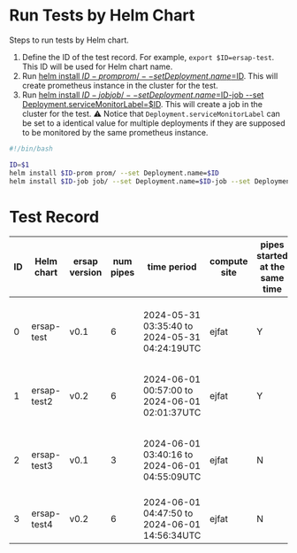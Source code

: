 # Run Tests by Helm Chart
Steps to run tests by Helm chart.
1. Define the ID of the test record. For example, `export $ID=ersap-test`. This ID will be used for Helm chart name.
2. Run [helm install $ID-prom prom/ --set Deployment.name=$ID](main/job/prom). This will create prometheus instance in the cluster for the test.
3. Run [helm install $ID-job job/ --set Deployment.name=$ID-job --set Deployment.serviceMonitorLabel=$ID](main/job/ersap-helm/job). This will create a job in the cluster for the test. ⚠️ Notice that `Deployment.serviceMonitorLabel` can be set to a identical value for multiple deployments if they are supposed to be monitored by the same prometheus instance.

```bash
#!/bin/bash

ID=$1
helm install $ID-prom prom/ --set Deployment.name=$ID
helm install $ID-job job/ --set Deployment.name=$ID-job --set Deployment.serviceMonitorLabel=$ID
```


# Test Record

| ID | Helm chart | ersap version | num pipes | time period                                | compute site | pipes started at the same time | test goal | result                        |
|----|------------|---------------|-----------|-------------------------------------------|--------------|--------------------------------|------------|-------------------------------|
| 0  | ersap-test | v0.1          | 6         | 2024-05-31 03:35:40 to 2024-05-31 04:24:19UTC | ejfat        | Y                              | init  | only one pipe survives after 15 mins |
| 1  | ersap-test2 | v0.2         | 6         | 2024-06-01 00:57:00 to 2024-06-01 02:01:37UTC | ejfat        | Y                              | check if all pipes will survive after 15 mins. | no |
| 2  | ersap-test3 | v0.1         | 3         | 2024-06-01 03:40:16 to 2024-06-01 04:55:09UTC | ejfat        | N                              | intermittent start of pipes, checking if pipes will survive. | one pipe survives at a time |
| 3  | ersap-test4 | v0.2         | 6         | 2024-06-01 04:47:50 to 2024-06-01 14:56:34UTC | ejfat        | N                              | using v0.2 for the test ID-2. | same result as ID-2. |

